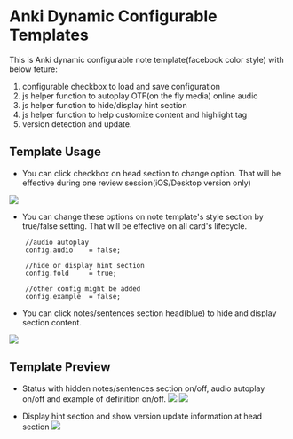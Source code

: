 # Anki Dynamic Configurable Templates #

This is Anki dynamic configurable note template(facebook color style) with below feture:

1. configurable checkbox to load and save configuration
2. js helper function to autoplay OTF(on the fly media) online audio 
3. js helper function to hide/display hint section
4. js helper function to help customize content and highlight tag 
5. version detection and update.

## Template Usage ##

- You can click checkbox on head section to change option. That will be effective during one review session(iOS/Desktop version only)

![](https://raw.githubusercontent.com/ninja33/anki-templates/master/dynamic/images/sample_006.jpg)

- You can change these options on note template's style section by true/false setting. That will be effective on all card's lifecycle.
```
    //audio autoplay
    config.audio    = false; 

    //hide or display hint section
    config.fold     = true;  
    
    //other config might be added
    config.example  = false;  
```
- You can click notes/sentences section head(blue) to hide and display section content.

![](https://raw.githubusercontent.com/ninja33/anki-templates/master/dynamic/images/sample_007.jpg)

## Template Preview ##
- Status with hidden notes/sentences section on/off, audio autoplay on/off and example of definition on/off.
![](https://raw.githubusercontent.com/ninja33/anki-templates/master/dynamic/images/sample_003.jpg)
![](https://raw.githubusercontent.com/ninja33/anki-templates/master/dynamic/images/sample_004.jpg)

- Display hint section and show version update information at head section
![](https://raw.githubusercontent.com/ninja33/anki-templates/master/dynamic/images/sample_005.jpg)

